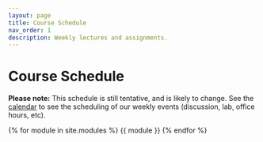 ```yaml
---
layout: page
title: Course Schedule
nav_order: 1
description: Weekly lectures and assignments.
---
```


# Course Schedule

**Please note:** This schedule is still tentative, and is likely to change. See the [calendar](calendar) to see the scheduling of our weekly events (discussion, lab, office hours, etc).


{% for module in site.modules %}
{{ module }}
{% endfor %}
